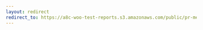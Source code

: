 ```yaml
---
layout: redirect
redirect_to: https://a8c-woo-test-reports.s3.amazonaws.com/public/pr-merge/41928/api/index.html
---
```

